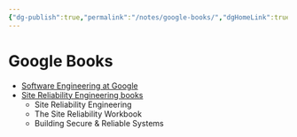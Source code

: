 ```yaml
---
{"dg-publish":true,"permalink":"/notes/google-books/","dgHomeLink":true,"dgPassFrontmatter":false,"dgShowBacklinks":true,"dgShowLocalGraph":false}
---
```


# Google Books

- [Software Engineering at Google](https://abseil.io/resources/swe-book)
- [Site Reliability Engineering books](https://sre.google/books/)
    - Site Reliability Engineering
    - The Site Reliability Workbook
    - Building Secure & Reliable Systems

